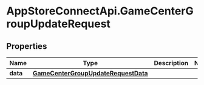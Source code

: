 # AppStoreConnectApi.GameCenterGroupUpdateRequest

## Properties

Name | Type | Description | Notes
------------ | ------------- | ------------- | -------------
**data** | [**GameCenterGroupUpdateRequestData**](GameCenterGroupUpdateRequestData.md) |  | 


